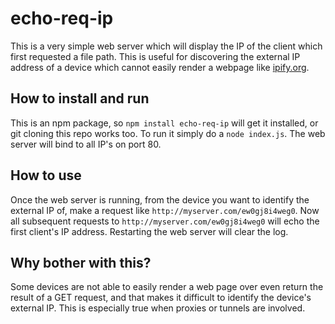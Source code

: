 # echo-req-ip
This is a very simple web server which will display the IP of the client which first requested a file path.  This is useful for discovering the external IP address of a device which cannot easily render a webpage like [ipify.org](https://api.ipify.org?format=json).

## How to install and run
This is an npm package, so `npm install echo-req-ip` will get it installed, or git cloning this repo works too.  To run it simply do a `node index.js`.  The web server will bind to all IP's on port 80.

## How to use
Once the web server is running, from the device you want to identify the external IP of, make a request like `http://myserver.com/ew0gj8i4weg0`.  Now all subsequent requests to `http://myserver.com/ew0gj8i4weg0` will echo the first client's IP address.  Restarting the web server will clear the log.

## Why bother with this?
Some devices are not able to easily render a web page over even return the result of a GET request, and that makes it difficult to identify the device's external IP.  This is especially true when proxies or tunnels are involved.

